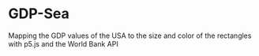 # GDP-Sea

Mapping the GDP values of the USA to the size and color of the rectangles with p5.js and the World Bank API
